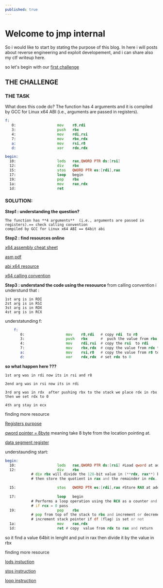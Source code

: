 ```yaml
---
published: true
---
```

# Welcome to jmp internal 

So i would like to start by stating the purpose of this blog. In here i will posts about reverse engineering and exploit developement, and i can share also my ctf writeup here.

so let's begin with our [first challenge](https://challenges.re/1/)

## THE CHALLENGE


### THE TASK
What does this code do? The function has 4 arguments and it is compiled by GCC for Linux x64 ABI (i.e., arguments are passed in registers).
```asm
f:
   0:                   mov    r8,rdi
   3:                   push   rbx
   4:                   mov    rdi,rsi
   7:                   mov    rbx,rdx
   a:                   mov    rsi,r8
   d:                   xor    rdx,rdx

begin:
  10:                   lods   rax,QWORD PTR ds:[rsi]
  12:                   div    rbx
  15:                   stos   QWORD PTR es:[rdi],rax
  17:                   loop   begin
  19:                   pop    rbx
  1a:                   mov    rax,rdx
  1d:                   ret
```

### SOLUTION: 

**Step1 : understanding the question?**

	The function has **4 arguments**  (i.e., arguments are passed in registers).== check calling convention
    compiled by GCC for Linux x64 ABI == 64bit abi
    
    
**Step2 : find resources  online** 
	
[x64 assembly cheat sheet](https://cs.brown.edu/courses/cs033/docs/guides/x64_cheatsheet.pdf)
    
[asm pdf](http://www.lacl.fr/tan/asm)

[abi x64  resource](https://web.archive.org/web/20160801075146/http://www.x86-64.org/documentation/abi.pdf)

[x64 calling convention](https://www.ired.team/miscellaneous-reversing-forensics/windows-kernel-internals/linux-x64-calling-convention-stack-frame)
    
**Step3 : understand the code using the resouurce**
from calling convention i understund that :

	1st arg is in RDI
    2st arg is in RSI
    3st arg is in RDX
    4st arg is in RCX
    
	
understatunding f:
  	
```asm
    f:
       0:                   mov    r8,rdi 	# copy rdi  to r8 
       3:                   push   rbx 		#  puch the value from rbx to the stack
       4:                   mov    rdi,rsi 	# copy the rsi  to rdi 
       7:                   mov    rbx,rdx  # copy the value from rdx to rbx 
       a:                   mov    rsi,r8 	# copy the value from r8 to rsi 
       d:                   xor    rdx,rdx 	# set rdx to 0
```

**so what happen here ???**

	1st arg was in rdi now its in rsi and r8
    
    2end arg was in rsi now its in rdi
    
    3rd arg was in rdx  after pushing rbx to the stack we place rdx in rbx then we set rdx to 0
    
    4th arg stay in ecx
    
finding more resource

[Registers purpose](http://6.s081.scripts.mit.edu/sp18/x86-64-architecture-guide.html)

[qword pointer = 8byte](https://stackoverflow.com/questions/31211561/what-does-qword-ptr-hexvalue-mean-without-a-base-register) meaning take 8 byte from the location pointing at.

[data segment register](https://www.tek-tips.com/viewthread.cfm?qid=717198)



understaunding start:
```asm
begin:
  10:                   lods   rax,QWORD PTR ds:[rsi] #Load qword at address RSI into RAX.
  12:                   div    rbx 
  			# div rbx will divide the 128-bit value in (**rdx, rax**) by **rbx**
            # then store the quotient in rax and the remainder in rdx.

  15:                   stos   QWORD PTR es:[rdi],rax #Store RAX at address RDI 
  
  17:                   loop   begin 
  			# Performs a loop operation using the RCX as a counter and keep decrimenting it 
  			# if rcx = 0 pass
  19:                   pop    rbx 
  			# pop from top of the stack to rbx and increment or decrement 
  			# increment stack pointer if df (flag) is set or not
  1a:                   mov    rax,rdx
  1d:                   ret # copy  value from rdx to rax and return
```



so it find a value 64bit in lenght  and put in rax then divide it by the value in rbx 


finding more resource

[lods instuction](https://www.felixcloutier.com/x86/lods:lodsb:lodsw:lodsd:lodsq)

[stos instruction](https://www.felixcloutier.com/x86/stos:stosb:stosw:stosd:stosq)

[loop instruction](https://www.felixcloutier.com/x86/loop:loopcc)
